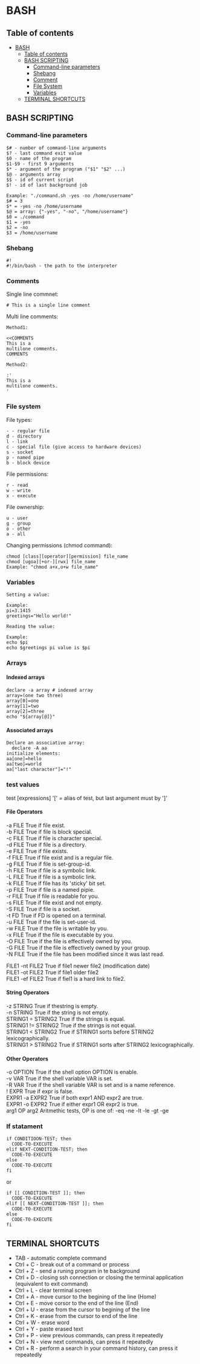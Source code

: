 # BASH
## Table of contents
* [BASH](#bash)
   * [Table of contents](#table-of-contents)
   * [BASH SCRIPTING](#bash-scripting)
      * [Command-line parameters](#command-line-parameters)
      * [Shebang](#shebang)
      * [Comment](#comments)
      * [File System](#file-system)
      * [Variables](#variables)
   * [TERMINAL SHORTCUTS](#terminal-shortcuts)

## BASH SCRIPTING
### Command-line parameters
```
$# - number of command-line arguments
$? - last command exit value
$0 - name of the program
$1-$9 - first 9 arguments
$* - argument of the program ("$1" "$2" ...)
$@ - arguments array
$$ - id of current script
$! - id of last background job

Example: "./command.sh -yes -no /home/username"
$# = 3
$* = -yes -no /home/username
$@ = array: {"-yes", "-no", "/home/username"}
$0 = ./command
$1 = -yes
$2 = -no
$3 = /home/username
```
### Shebang
```
#! 
#!/bin/bash - the path to the interpreter
```
### Comments
Single line commnet:
```
# This is a single line comment
```
Multi line comments:
```
Method1:

<<COMMENTS
This is a
multilone comments.
COMMENTS

Method2:

:'
This is a
multilone comments.
'

```
### File system
File types:
```
- - regular file
d - directory
l - link
c - special file (give access to hardware devices)
s - socket
p - named pipe
b - block device
```
File permissions:
```
r - read
w - write
x - execute
```
File ownership:
```
u - user
g - group
o - other
a - all
```
Changing permissions (chmod command):
```
chmod [class][operator][permission] file_name
chmod [ugoa][+or-][rwx] file_name
Example: "chmod a+x,o+w file_name"
```
### Variables
```
Setting a value:

Example:
pi=3.1415
greetings="Hello world!"

Reading the value:

Example:
echo $pi
echo $greetings pi value is $pi
```
### Arrays
#### Indexed arrays
```
declare -a array # indexed array
array=(one two three)
array[0]=one
array[1]=two
array[2]=three
echo "${array[@]}"
```
#### Associated arrays
```
Declare an associative array:
  declare -A aa
initialize elements:
aa[one]=hello
aa[two]=world
aa["last character"]="!"
```
### test values
test [expressions]
'[' = alias of test, but last argument must by ']'
#### File Operators
-a FILE   True if file exist.  
-b FILE   True if file is block special.  
-c FILE   True if file is character special.  
-d FILE   True if file is a directory.  
-e FILE   True if file exists.  
-f FILE   True if file exist and is a regular file.  
-g FILE   True if file is set-group-id.  
-h FILE   True if file is a symbolic link.  
-L FILE   True if file is a symbolic link.  
-k FILE   True if file has its 'sticky' bit set.  
-p FILE   True if file is a named pipie.  
-r FILE   True if file is readable for you.  
-s FILE   True if file exist and not empty.  
-S FILE   True if file is a socket.  
-t FD     True if FD is opened on a terminal.  
-u FILE   True if the file is set-user-id.  
-w FILE   True if the file is writable by you.  
-x FILE   True if the file is executable by you.  
-O FILE   True if the file is effectively owned by you.  
-G FILE   True if the file is effectively owned by your group.  
-N FILE   True if the file has been modified since it was last read.  

FILE1 -nt FILE2   True if file1 newer file2 (modification date)  
FILE1 -ot FILE2   True if file1 older file2  
FILE1 -ef FILE2   True if fiel1 is a hard link to file2.
#### String Operators
-z STRING           True if thestring is empty.  
-n STRING           True if the string is not empty.  
STRING1 = STRING2   True if the strings is equal.  
STRING1 != STRING2  True if the strings is not equal.  
STRING1 < STRING2   True if STRING1 sorts before STRING2 lexicographically.  
STRING1 > STRING2   True if STRING1 sorts after STRING2 lexicographically.
#### Other Operators
-o OPTION       True if the shell option OPTION is enable.  
-v VAR          True if the shell variable VAR is set.  
-R VAR          True if the shell variable VAR is set and is a name reference.  
! EXPR          True if expr is false.  
EXPR1 -a EXPR2  True if both expr1 AND expr2 are true.  
EXPR1 -o EXPR2  True if either expr1 OR expr2 is true.  
arg1 OP arg2    Aritmethic tests, OP is one of: -eq -ne -lt -le -gt -ge
### If statament
```
if CONDITIOON-TEST; then
  CODE-TO-EXECUTE
elif NEXT-CONDITION-TEST; then
  CODE-TO-EXECUTE
else
  CODE-TO-EXECUTE
fi
```
or
```
if [[ CONDITION-TEST ]]; then
  CODE-TO-EXECUTE
elif [[ NEXT-CONDITION-TEST ]]; then
  CODE-TO-EXECUTE
else
  CODE-TO-EXECUTE
fi
```
## TERMINAL SHORTCUTS
* TAB - automatic complete command
* Ctrl + C - break out of a command or process
* Ctrl + Z - send a runing program in te background
* Ctrl + D - closing ssh connection or closing the terminal application (equivalent to exit command)
* Ctrl + L - clear terminal screen
* Ctrl + A - move cursor to the begining of the line (Home)
* Ctrl + E - move corsor to the end of the line (End)
* Ctrl + U - erase from the cursor to begining of the line
* Ctrl + K - erase from the cursor to end of the line
* Ctrl + W - erase word
* Ctrl + Y - paste erased text
* Ctrl + P - view previous commands, can press it repeatedly
* Ctrl + N - view next commands, can press it repeatedly
* Ctrl + R - perform a search in your command history, can press it repeatedly
